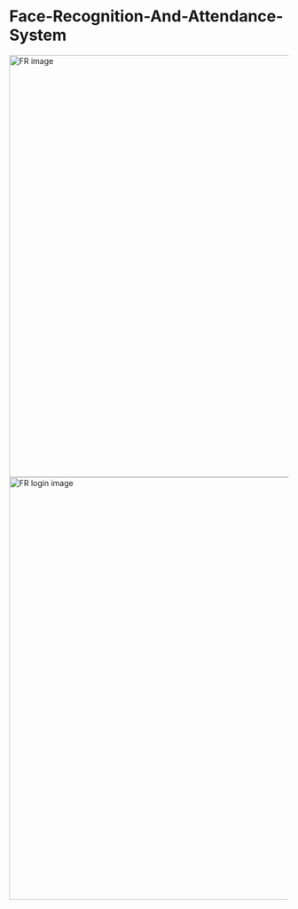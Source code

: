 # Face-Recognition-And-Attendance-System

<img width="760" alt="FR image" src="https://user-images.githubusercontent.com/55221626/178240410-39979364-4346-43e6-a7da-9606ad5d6343.png">

<img width="761" alt="FR login image" src="https://user-images.githubusercontent.com/55221626/178240783-4f95ccf1-a711-4d7e-94ea-d86d57290e0f.png">
